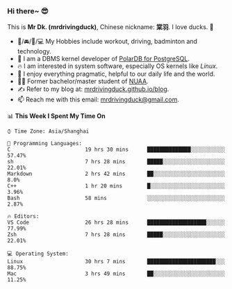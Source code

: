 ### Hi there~ 😎

This is **Mr Dk. (mrdrivingduck)**, Chinese nickname: **棠羽**. I love ducks. 🦆

- 💪/🚘/🏸/💻 My Hobbies include workout, driving, badminton and technology.
- 🍊 I am a DBMS kernel developer of [PolarDB for PostgreSQL](https://github.com/ApsaraDB/PolarDB-for-PostgreSQL).
- 🔥 I am interested in system software, especially OS kernels like *Linux*.
- 🔧 I enjoy everything pragmatic, helpful to our daily life and the world.
- 👨‍🎓 Former bachelor/master student of [NUAA](https://en.wikipedia.org/wiki/Nanjing_University_of_Aeronautics_and_Astronautics).
- ✍ Refer to my blog at: [mrdrivingduck.github.io/blog](https://www.mrdrivingduck.cn/blog/#/).
- 📫 Reach me with this email: [mrdrivingduck@gmail.com](mailto:mrdrivingduck@gmail.com).

<!--START_SECTION:waka-->
📊 **This Week I Spent My Time On** 

```text
⌚︎ Time Zone: Asia/Shanghai

💬 Programming Languages: 
C                        19 hrs 30 mins      ██████████████░░░░░░░░░░░   57.47% 
sh                       7 hrs 28 mins       █████░░░░░░░░░░░░░░░░░░░░   22.01% 
Markdown                 2 hrs 42 mins       ██░░░░░░░░░░░░░░░░░░░░░░░   8.0% 
C++                      1 hr 20 mins        █░░░░░░░░░░░░░░░░░░░░░░░░   3.96% 
Bash                     58 mins             ░░░░░░░░░░░░░░░░░░░░░░░░░   2.87%

🔥 Editors: 
VS Code                  26 hrs 28 mins      ███████████████████░░░░░░   77.99% 
Zsh                      7 hrs 28 mins       █████░░░░░░░░░░░░░░░░░░░░   22.01%

💻 Operating System: 
Linux                    30 hrs 7 mins       ██████████████████████░░░   88.75% 
Mac                      3 hrs 49 mins       ██░░░░░░░░░░░░░░░░░░░░░░░   11.25%

```


<!--END_SECTION:waka-->

<!-- ![Mr Dk.'s GitHub Stats](https://github-readme-stats.vercel.app/api?username=mrdrivingduck&count_private&show_icons=true&theme=buefy) -->

<!-- ![Most Used Languages](https://github-readme-stats.vercel.app/api/top-langs/?username=mrdrivingduck&exclude_repo=mips32-CPU,snort-tcp-socket&theme=buefy&layout=compact&langs_count=10) -->


<!--
**mrdrivingduck/mrdrivingduck** is a ✨ _special_ ✨ repository because its `README.md` (this file) appears on your GitHub profile.

Here are some ideas to get you started:

- 🔭 I’m currently working on ...
- 🌱 I’m currently learning ...
- 👯 I’m looking to collaborate on ...
- 🤔 I’m looking for help with ...
- 💬 Ask me about ...
- 📫 How to reach me: ...
- 😄 Pronouns: ...
- ⚡ Fun fact: ...
-->
